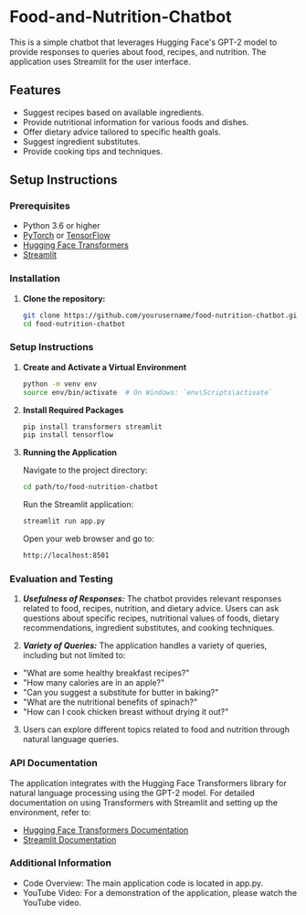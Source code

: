 # Food-and-Nutrition-Chatbot

This is a simple chatbot that leverages Hugging Face's GPT-2 model to provide responses to queries about food, recipes, and nutrition. The application uses Streamlit for the user interface.

## Features
- Suggest recipes based on available ingredients.
- Provide nutritional information for various foods and dishes.
- Offer dietary advice tailored to specific health goals.
- Suggest ingredient substitutes.
- Provide cooking tips and techniques.

## Setup Instructions

### Prerequisites
- Python 3.6 or higher
- [PyTorch](https://pytorch.org/get-started/locally/) or [TensorFlow](https://www.tensorflow.org/install)
- [Hugging Face Transformers](https://huggingface.co/transformers/installation.html)
- [Streamlit](https://docs.streamlit.io/library/get-started/installation)

### Installation

1. **Clone the repository:**
   ```sh
   git clone https://github.com/yourusername/food-nutrition-chatbot.git
   cd food-nutrition-chatbot
   ```


### Setup Instructions

1. **Create and Activate a Virtual Environment**
    ```sh
    python -m venv env
    source env/bin/activate  # On Windows: `env\Scripts\activate`
    ```
2. **Install Required Packages**
    ```sh
    pip install transformers streamlit
    pip install tensorflow
    ```

3. **Running the Application**

    Navigate to the project directory:

    ```sh
    cd path/to/food-nutrition-chatbot
    ```

    Run the Streamlit application:

    ```sh
    streamlit run app.py
    ```

    Open your web browser and go to:
    ```sh
    http://localhost:8501
    ```


### Evaluation and Testing

1. ***Usefulness of Responses:***
The chatbot provides relevant responses related to food, recipes, nutrition, and dietary advice. Users can ask questions about specific recipes, nutritional values of foods, dietary recommendations, ingredient substitutes, and cooking techniques.

2. ***Variety of Queries:***
The application handles a variety of queries, including but not limited to:

- "What are some healthy breakfast recipes?"
- "How many calories are in an apple?"
- "Can you suggest a substitute for butter in baking?"
- "What are the nutritional benefits of spinach?"
- "How can I cook chicken breast without drying it out?"

3. Users can explore different topics related to food and nutrition through natural language queries.



### API Documentation

The application integrates with the Hugging Face Transformers library for natural language processing using the GPT-2 model. For detailed documentation on using Transformers with Streamlit and setting up the environment, refer to:

- [Hugging Face Transformers Documentation](https://huggingface.co/docs/transformers/index)
- [Streamlit Documentation](https://docs.streamlit.io/)



### Additional Information

- Code Overview: The main application code is located in app.py.
- YouTube Video: For a demonstration of the application, please watch the YouTube video.